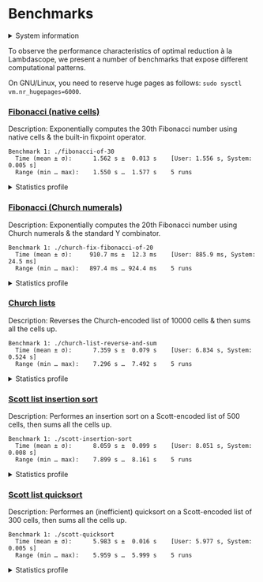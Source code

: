 # Benchmarks

<details>
<summary>System information</summary>

```
                          ./+o+-       etiamz@etiamz
                  yyyyy- -yyyyyy+      OS: Ubuntu 24.04 noble
               ://+//////-yyyyyyo      Kernel: x86_64 Linux 6.8.0-60-generic
           .++ .:/++++++/-.+sss/`      Uptime: 16m
         .:++o:  /++++++++/:--:/-      Packages: 2799
        o:+o+:++.`..```.-/oo+++++/     Shell: bash 5.2.21
       .:+o:+o/.          `+sssoo+/    Resolution: 3840x2400
  .++/+:+oo+o:`             /sssooo.   DE: GNOME 46.7
 /+++//+:`oo+o               /::--:.   WM: Mutter
 \+/+o+++`o++o               ++////.   WM Theme: Adwaita
  .++.o+++oo+:`             /dddhhh.   GTK Theme: Yaru-red [GTK2/3]
       .+.o+oo:.          `oddhhhh+    Icon Theme: Yaru-red
        \+.++o+o``-````.:ohdhhhhh+     Font: Ubuntu Sans Bold 11 @wght=700
         `:o+++ `ohhhhhhhhyo++os:      Disk: 389G / 484G (85%)
           .o:`.syhhhhhhh/.oo++o`      CPU: AMD Ryzen 9 5900HX with Radeon Graphics @ 16x 4.68GHz
               /osyyyyyyo++ooo+++/     GPU: AMD/ATI Cezanne [Radeon Vega Series / Radeon Vega Mobile Series]
                   ````` +oo+++o\:     RAM: 5849MiB / 15388MiB
                          `oo++.
```

</details>

To observe the performance characteristics of optimal reduction à la Lambdascope, we present a number of benchmarks that expose different computational patterns.

On GNU/Linux, you need to reserve huge pages as follows: `sudo sysctl vm.nr_hugepages=6000`.

### [Fibonacci (native cells)](fibonacci-of-30.c)

Description: Exponentially computes the 30th Fibonacci number using native cells & the built-in fixpoint operator.

```
Benchmark 1: ./fibonacci-of-30
  Time (mean ± σ):      1.562 s ±  0.013 s    [User: 1.556 s, System: 0.005 s]
  Range (min … max):    1.550 s …  1.577 s    5 runs
```

<details>
<summary>Statistics profile</summary>

```
  Family reductions: 2692537
       Commutations: 8077611
      Annihilations: 0
         Expansions: 2692536
    Cell operations: 17819298
 Total interactions: 31281982
Garbage collections: 20390451
 Delimiter mergings: 0
     Total rewrites: 51672433
   Bookkeeping work: 0.00%
    Max duplicators: 3
     Max delimiters: 0
    Max total nodes: 198
```

</details>

### [Fibonacci (Church numerals)](church-fix-fibonacci-of-20.c)

Description: Exponentially computes the 20th Fibonacci number using Church numerals & the standard Y combinator.

```
Benchmark 1: ./church-fix-fibonacci-of-20
  Time (mean ± σ):     910.7 ms ±  12.3 ms    [User: 885.9 ms, System: 24.5 ms]
  Range (min … max):   897.4 ms … 924.4 ms    5 runs
```

<details>
<summary>Statistics profile</summary>

```
  Family reductions: 521515
       Commutations: 37741839
      Annihilations: 7278199
         Expansions: 0
    Cell operations: 0
 Total interactions: 45541553
Garbage collections: 2067516
 Delimiter mergings: 1633003
     Total rewrites: 49242072
   Bookkeeping work: 82.67%
    Max duplicators: 607110
     Max delimiters: 3465471
    Max total nodes: 5741872
```

</details>

### [Church lists](church-list-reverse-and-sum.c)

Description: Reverses the Church-encoded list of 10000 cells & then sums all the cells up.

```
Benchmark 1: ./church-list-reverse-and-sum
  Time (mean ± σ):      7.359 s ±  0.079 s    [User: 6.834 s, System: 0.524 s]
  Range (min … max):    7.296 s …  7.492 s    5 runs
```

<details>
<summary>Statistics profile</summary>

```
  Family reductions: 100006
       Commutations: 400270030
      Annihilations: 50124995
         Expansions: 0
    Cell operations: 20000
 Total interactions: 450515031
Garbage collections: 10008
 Delimiter mergings: 60002
     Total rewrites: 450585041
   Bookkeeping work: 88.83%
    Max duplicators: 70002
     Max delimiters: 60006
    Max total nodes: 160030
```

</details>

### [Scott list insertion sort](scott-insertion-sort.c)

Description: Performes an insertion sort on a Scott-encoded list of 500 cells, then sums all the cells up.

```
Benchmark 1: ./scott-insertion-sort
  Time (mean ± σ):      8.059 s ±  0.099 s    [User: 8.051 s, System: 0.008 s]
  Range (min … max):    7.899 s …  8.161 s    5 runs
```

<details>
<summary>Statistics profile</summary>

```
  Family reductions: 1007506
       Commutations: 360804487
      Annihilations: 84454257
         Expansions: 125750
    Cell operations: 375250
 Total interactions: 446767250
Garbage collections: 67515332
 Delimiter mergings: 2497005
     Total rewrites: 516779587
   Bookkeeping work: 86.33%
    Max duplicators: 1506
     Max delimiters: 129502
    Max total nodes: 240103
```

</details>

### [Scott list quicksort](scott-quicksort.c)

Description: Performes an (inefficient) quicksort on a Scott-encoded list of 300 cells, then sums all the cells up.

```
Benchmark 1: ./scott-quicksort
  Time (mean ± σ):      5.983 s ±  0.016 s    [User: 5.977 s, System: 0.005 s]
  Range (min … max):    5.959 s …  5.999 s    5 runs
```

<details>
<summary>Statistics profile</summary>

```
  Family reductions: 1085106
       Commutations: 320234168
      Annihilations: 41755949
         Expansions: 135450
    Cell operations: 269700
 Total interactions: 363480373
Garbage collections: 28769535
 Delimiter mergings: 46807259
     Total rewrites: 439057167
   Bookkeeping work: 90.67%
    Max duplicators: 3015
     Max delimiters: 150603
    Max total nodes: 440103
```

</details>
